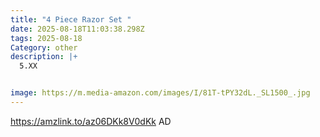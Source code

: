 ```yaml
---
title: "4 Piece Razor Set "
date: 2025-08-18T11:03:38.298Z
tags: 2025-08-18
Category: other
description: |+
  5.XX


image: https://m.media-amazon.com/images/I/81T-tPY32dL._SL1500_.jpg
---
```

https://amzlink.to/az06DKk8V0dKk    AD